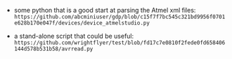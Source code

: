* some python that is a good start at parsing the Atmel xml files: `https://github.com/abcminiuser/gdp/blob/c15f7f7bc545c321bd9956f0701e628b170e047f/devices/device_atmelstudio.py`

* a stand-alone script that could be useful: `https://github.com/wrightflyer/test/blob/fd17c7e0810f2fede0fd658406144d578b531b58/avrread.py`


